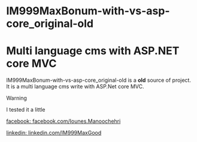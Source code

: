 # IM999MaxBonum-with-vs-asp-core_original-old

# Multi language cms with ASP.NET core MVC

IM999MaxBonum-with-vs-asp-core_original-old is a **old** source of project. It is a multi language cms write with ASP.Net core MVC.

>[!WARNING]
>I tested it a little


[facebook: facebook.com/Iounes.Manoochehri](https://facebook.com/Iounes.Manoochehri)

[linkedin: linkedin.com/IM999MaxGood](https://ir.linkedin.com/in/im999maxgood)
